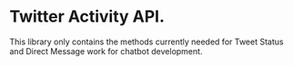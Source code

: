 # Twitter Activity API.

This library only contains the methods currently needed for Tweet Status and Direct Message work for chatbot development.
